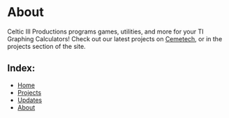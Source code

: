 # About
Celtic III Productions programs games, utilities, and more for your TI Graphing Calculators! Check out our latest projects on [Cemetech](http://www.cemetech.net),
or in the projects section of the  site.

## Index:
* [Home](https://c3productions.github.io)
* [Projects](https://c3productions.github.io/projects)
* [Updates](https://c3productions.github.io/updates)
* [About](https://c3productions.github.io/about)
